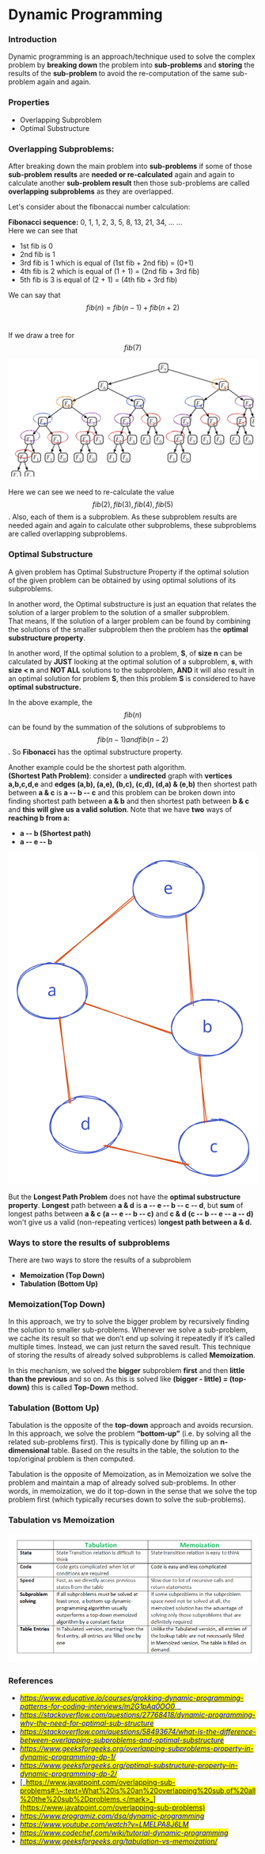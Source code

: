 # Dynamic Programming

### Introduction

Dynamic programming is an approach/technique used to solve the complex problem by **breaking down** the problem into **sub-problems** and **storing** the results of the **sub-problem** to avoid the re-computation of the same sub-problem again and again.

### Properties

* Overlapping Subproblem
* Optimal Substructure

### Overlapping Subproblems:

After breaking down the main problem into **sub-problems** if some of those **sub-problem** **results** are **needed or re-calculated** again and again to calculate another **sub-problem result** then those sub-problems are called **overlapping subproblems** as they are overlapped.

Let's consider about the fibonaccai number calculation:

**Fibonacci sequence:** 0, 1, 1, 2, 3, 5, 8, 13, 21, 34, ... ...\
Here we can see that

* 1st fib is 0
* 2nd fib is 1
* 3rd fib is 1 which is equal of (1st fib + 2nd fib) = (0+1)
* 4th fib is 2 which is equal of (1 + 1) = (2nd fib + 3rd fib)
* 5th fib is 3 is equal of (2 + 1) = (4th fib + 3rd fib)

We can say that $$fib(n) = fib(n-1) + fib(n+2)$$​

If we draw a tree for $$fib(7)$$

<img src="../../.gitbook/assets/fib.drawing.svg" alt="​" class="gitbook-drawing">

Here we can see we need to re-calculate the value $$fib(2), fib(3), fib(4), fib(5)$$​. Also, each of them is a subproblem. As these subproblem results are needed again and again to calculate other subproblems, these subproblems are called overlapping subproblems.

### Optimal Substructure

A given problem has Optimal Substructure Property if the optimal solution of the given problem can be obtained by using optimal solutions of its subproblems.

In another word, the Optimal substructure is just an equation that relates the solution of a larger problem to the solution of a smaller subproblem.\
That means, If the solution of a larger problem can be found by combining the solutions of the smaller subproblem then the problem has the **optimal substructure property**.

In another word, If the optimal solution to a problem, **S**, of **size** **n** can be calculated by **JUST** looking at the optimal solution of a subproblem, **s**, with **size < n** and **NOT ALL** solutions to the subproblem, **AND** it will also result in an optimal solution for problem **S**, then this problem **S** is considered to have **optimal substructure.**

In the above example, the $$fib(n)$$​ can be found by the summation of the solutions of subproblems to $$fib(n-1) and fib(n-2)$$​. So **Fibonacci** has the optimal substructure property.

Another example could be the shortest path algorithm.\
**(Shortest Path Problem)**: consider a **undirected** graph with **vertices a,b,c,d,e** and **edges (a,b), (a,e), (b,c), (c,d), (d,a) & (e,b)** then shortest path between **a & c** is **a -- b -- c** and this problem can be broken down into finding shortest path between **a & b** and then shortest path between **b & c** and **this will give us a valid solution**. Note that we have **two** ways of **reaching b from a:**

* **a -- b (Shortest path)**
* **a -- e -- b**

![](<../../.gitbook/assets/file.drawing (1).svg>)

But the **Longest Path Problem** does not have the **optimal substructure property**. **Longest** path between **a & d** is **a -- e -- b -- c -- d**, but **sum** of longest paths between **a & c** **(a -- e -- b -- c)** and **c & d** **(c -- b -- e -- a -- d)** won't give us a valid (non-repeating vertices) l**ongest path between a & d.**

### Ways to store the results of subproblems

There are two ways to store the results of a subproblem

* **Memoization (Top Down)**
* **Tabulation (Bottom Up)**

### Memoization(Top Down)

In this approach, we try to solve the bigger problem by recursively finding the solution to smaller sub-problems. Whenever we solve a sub-problem, we cache its result so that we don’t end up solving it repeatedly if it’s called multiple times. Instead, we can just return the saved result. This technique of storing the results of already solved subproblems is called **Memoization**.

In this mechanism, we solved the **bigger** subproblem **first** and then **little than the previous** and so on. As this is solved like **(bigger - little) = (top-down)** this is called **Top-Down** method.

### **Tabulation (Bottom Up)**

Tabulation is the opposite of the **top-down** approach and avoids recursion. In this approach, we solve the problem **“bottom-up”** (i.e. by solving all the related sub-problems first). This is typically done by filling up an **n-dimensional** table. Based on the results in the table, the solution to the top/original problem is then computed.

Tabulation is the opposite of Memoization, as in Memoization we solve the problem and maintain a map of already solved sub-problems. In other words, in memoization, we do it top-down in the sense that we solve the top problem first (which typically recurses down to solve the sub-problems).

### Tabulation vs Memoization

![Tabulation vs Memoization](../../.gitbook/assets/Tabulation-vs-Memoization-1.png)

### References

* [_<mark style="color:blue;">https://www.educative.io/courses/grokking-dynamic-programming-patterns-for-coding-interviews/m2G1pAq0OO0</mark>_](https://www.educative.io/courses/grokking-dynamic-programming-patterns-for-coding-interviews/m2G1pAq0OO0)\_\_
* [_<mark style="color:blue;">https://stackoverflow.com/questions/27768418/dynamic-programming-why-the-need-for-optimal-sub-structure</mark>_](https://stackoverflow.com/questions/27768418/dynamic-programming-why-the-need-for-optimal-sub-structure)
* [_<mark style="color:blue;">https://stackoverflow.com/questions/58493674/what-is-the-difference-between-overlapping-subproblems-and-optimal-substructure</mark>_](https://stackoverflow.com/questions/58493674/what-is-the-difference-between-overlapping-subproblems-and-optimal-substructure)
* [_<mark style="color:blue;">https://www.geeksforgeeks.org/overlapping-subproblems-property-in-dynamic-programming-dp-1/</mark>_](https://www.geeksforgeeks.org/overlapping-subproblems-property-in-dynamic-programming-dp-1/)
* [_<mark style="color:blue;">https://www.geeksforgeeks.org/optimal-substructure-property-in-dynamic-programming-dp-2/</mark>_](https://www.geeksforgeeks.org/optimal-substructure-property-in-dynamic-programming-dp-2/)
* [_<mark style="color:blue;">https://www.javatpoint.com/overlapping-sub-problems#:\~:text=What%20is%20an%20overlapping%20sub,of%20all%20the%20sub%2Dproblems.</mark>_](https://www.javatpoint.com/overlapping-sub-problems)
* [_<mark style="color:blue;">https://www.programiz.com/dsa/dynamic-programming</mark>_](https://www.programiz.com/dsa/dynamic-programming)
* [_<mark style="color:blue;">https://www.youtube.com/watch?v=LMELPA8J6LM</mark>_](https://www.youtube.com/watch?v=LMELPA8J6LM)
* [_<mark style="color:blue;">https://www.codechef.com/wiki/tutorial-dynamic-programming</mark>_](https://www.codechef.com/wiki/tutorial-dynamic-programming)
* [_<mark style="color:blue;">https://www.geeksforgeeks.org/tabulation-vs-memoization/</mark>_](https://www.geeksforgeeks.org/tabulation-vs-memoization/)
